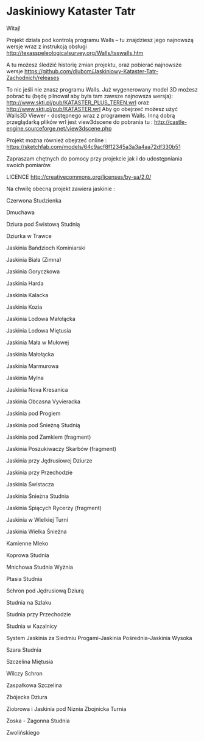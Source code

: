 Jaskiniowy Kataster Tatr
===================================

Witaj!

Projekt działa pod kontrolą programu Walls – tu znajdziesz jego najnowszą wersje wraz z instrukcją obsługi http://texasspeleologicalsurvey.org/Walls/tsswalls.htm

A tu możesz śledzić historię zmian projektu, oraz pobierać  najnowsze wersje https://github.com/dlubom/Jaskiniowy-Kataster-Tatr-Zachodnich/releases

To nic jeśli nie znasz programu Walls. Już wygenerowany model 3D możesz pobrać tu (będę pilnował aby była tam zawsze najnowsza wersja):
http://www.sktj.pl/pub/KATASTER_PLUS_TEREN.wrl oraz
http://www.sktj.pl/pub/KATASTER.wrl
Aby go obejrzeć możesz użyć Walls3D Viewer  - dostępnego wraz  z programem Walls. 
Inną dobrą przeglądarką plików wrl jest view3dscene do pobrania tu : http://castle-engine.sourceforge.net/view3dscene.php

Projekt można również obejrzeć online : https://sketchfab.com/models/64c9acf8f12345a3a3a4aa72df330b51

Zapraszam chętnych do pomocy przy projekcie jak i do udostępniania swoich pomiarów.

LICENCE http://creativecommons.org/licenses/by-sa/2.0/

Na chwilę obecną projekt zawiera jaskinie :

Czerwona Studzienka

Dmuchawa

Dziura pod Świstową Studnią

Dziurka w Trawce

Jaskinia Bańdzioch Kominiarski

Jaskinia Biała (Zimna)

Jaskinia Goryczkowa

Jaskinia Harda

Jaskinia Kalacka

Jaskinia Kozia

Jaskinia Lodowa Małołącka

Jaskinia Lodowa Miętusia

Jaskinia Mała w Mułowej

Jaskinia Małołącka

Jaskinia Marmurowa

Jaskinia Mylna

Jaskinia Nova Kresanica

Jaskinia Obcasna Vyvieracka

Jaskinia pod Progiem

Jaskinia pod Śnieżną Studnią

Jaskinia pod Zamkiem (fragment)

Jaskinia Poszukiwaczy Skarbów (fragment)

Jaskinia przy Jędrusiowej Dziurze

Jaskinia przy Przechodzie

Jaskinia Świstacza

Jaskinia Śnieżna Studnia

Jaskinia Śpiących Rycerzy (fragment)

Jaskinia w Wielkiej Turni

Jaskinia Wielka Śnieżna

Kamienne Mleko

Koprowa Studnia

Mnichowa Studnia Wyżnia

Ptasia Studnia

Schron pod Jędrusiową Dziurą

Studnia na Szlaku

Studnia przy Przechodzie

Studnia w Kazalnicy

System Jaskinia za Siedmiu Progami-Jaskinia Pośrednia-Jaskinia Wysoka

Szara Studnia

Szczelina Miętusia

Wilczy Schron

Zaspałkowa Szczelina

Zbójecka Dziura

Ziobrowa i Jaskinia pod Niznia Zbojnicka Turnia

Zoska - Zagonna Studnia

Zwolińskiego

